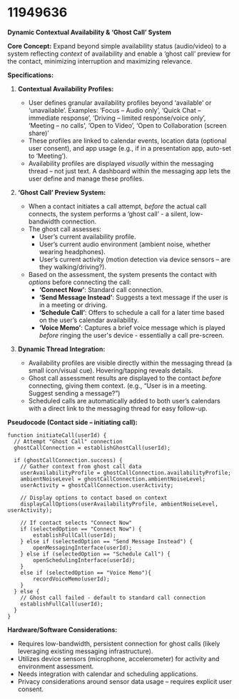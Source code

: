 # 11949636

**Dynamic Contextual Availability & ‘Ghost Call’ System**

**Core Concept:** Expand beyond simple availability status (audio/video) to a system reflecting *context* of availability and enable a ‘ghost call’ preview for the contact, minimizing interruption and maximizing relevance.

**Specifications:**

1.  **Contextual Availability Profiles:** 
    *   User defines granular availability profiles beyond ‘available’ or ‘unavailable’. Examples: ‘Focus – Audio only’, ‘Quick Chat – immediate response’, ‘Driving – limited response/voice only’, ‘Meeting – no calls’, ‘Open to Video’, ‘Open to Collaboration (screen share)’
    *   These profiles are linked to calendar events, location data (optional user consent), and app usage (e.g., if in a presentation app, auto-set to ‘Meeting’).
    *   Availability profiles are displayed *visually* within the messaging thread – not just text.  A dashboard within the messaging app lets the user define and manage these profiles.

2.  **‘Ghost Call’ Preview System:**
    *   When a contact initiates a call attempt, *before* the actual call connects, the system performs a ‘ghost call’ - a silent, low-bandwidth connection.
    *   The ghost call assesses:
        *   User’s current availability profile.
        *   User’s current audio environment (ambient noise, whether wearing headphones).
        *   User’s current activity (motion detection via device sensors – are they walking/driving?).
    *   Based on the assessment, the system presents the contact with *options* before connecting the call:
        *   **‘Connect Now’**: Standard call connection.
        *   **‘Send Message Instead’**: Suggests a text message if the user is in a meeting or driving.
        *   **‘Schedule Call’**: Offers to schedule a call for a later time based on the user’s calendar availability.
        *   **‘Voice Memo’**: Captures a brief voice message which is played *before* ringing the user's device - essentially a call pre-screen.

3.  **Dynamic Thread Integration:**
    *   Availability profiles are visible directly within the messaging thread (a small icon/visual cue).  Hovering/tapping reveals details.
    *   Ghost call assessment results are displayed to the contact *before* connecting, giving them context. (e.g., “User is in a meeting. Suggest sending a message?”)
    *   Scheduled calls are automatically added to both user’s calendars with a direct link to the messaging thread for easy follow-up.

**Pseudocode (Contact side – initiating call):**

```
function initiateCall(userId) {
  // Attempt "Ghost Call" connection
  ghostCallConnection = establishGhostCall(userId);

  if (ghostCallConnection.success) {
    // Gather context from ghost call data
    userAvailabilityProfile = ghostCallConnection.availabilityProfile;
    ambientNoiseLevel = ghostCallConnection.ambientNoiseLevel;
    userActivity = ghostCallConnection.userActivity;

    // Display options to contact based on context
    displayCallOptions(userAvailabilityProfile, ambientNoiseLevel, userActivity);

    // If contact selects "Connect Now"
    if (selectedOption == "Connect Now") {
        establishFullCall(userId);
    } else if (selectedOption == "Send Message Instead") {
        openMessagingInterface(userId);
    } else if (selectedOption == "Schedule Call") {
        openSchedulingInterface(userId);
    }
    else if (selectedOption == "Voice Memo"){
        recordVoiceMemo(userId);
    }
  } else {
    // Ghost call failed - default to standard call connection
    establishFullCall(userId);
  }
}
```

**Hardware/Software Considerations:**

*   Requires low-bandwidth, persistent connection for ghost calls (likely leveraging existing messaging infrastructure).
*   Utilizes device sensors (microphone, accelerometer) for activity and environment assessment.
*   Needs integration with calendar and scheduling applications.
*   Privacy considerations around sensor data usage – requires explicit user consent.